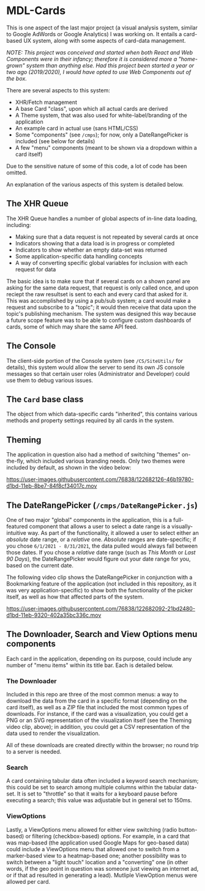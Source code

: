 # MDL-Cards
This is one aspect of the last major project (a visual analysis system, similar to Google AdWords or Google
Analytics) I was working on. It entails a card-based UX system, along with some aspects of card-data management.

_NOTE: This project was conceived and started when both React and Web Components were in their infancy; therefore
it is considered more a "home-grown" system than anything else. Had this project been started a year or two ago
(2019/2020), I would have opted to use Web Components out of the box._

There are several aspects to this system:
* XHR/Fetch management
* A base Card "class", upon which all actual cards are derived
* A Theme system, that was also used for white-label/branding of the application
* An example card in actual use (sans HTML/CSS)
* Some "components" (see `/cmps`); for now, only a DateRangePicker is included (see below for details)
* A few "menu" components (meant to be shown via a dropdown within a card itself)

Due to the sensitive nature of some of this code, a lot of code has been omitted.

An explanation of the various aspects of this system is detailed below.

## The XHR Queue
The XHR Queue handles a number of global aspects of in-line data loading, including:
* Making sure that a data request is not repeated by several cards at once
* Indicators showing that a data load is in progress or completed
* Indicators to show whether an empty data-set was returned
* Some application-specific data handling concepts
* A way of converting specific global variables for inclusion with each request for data

The basic idea is to make sure that if several cards on a shown panel are asking for the same data
request, that request is only called once, and upon reciept the raw resultset is sent to each and 
every card that asked for it. This was accomplished by using a pub/sub system; a card would make a request
and subscribe to a "topic"; it would then receive that data upon the topic's publishing mechanism. The
system was designed this way because a future scope feature was to be able to configure custom dashboards
of cards, some of which may share the same API feed.

## The Console
The client-side portion of the Console system (see `/CS/SiteUtils/` for details), this system would allow
the server to send its own JS console messages so that certain user roles (Administrator and Developer) could
use them to debug various issues.

## The `Card` base class
The object from which data-specific cards "inherited", this contains various methods and property settings 
required by all cards in the system.

## Theming
The application in question also had a method of switching "themes" on-the-fly, which included various branding
needs. Only two themes were included by default, as shown in the video below:

https://user-images.githubusercontent.com/76838/122682126-46b19780-d1bd-11eb-8be7-84f8cf34017c.mov

## The DateRangePicker (`/cmps/DateRangePicker.js`)
One of two major "global" components in the application, this is a full-featured component that allows a user
to select a date range is a visually-intuitive way. As part of the functionality, it allowed a user to select either
an _absolute_ date range, or a _relative_ one. _Absolute_ ranges are date-specific; if you chose `6/1/2021 - 8/31/2021`,
the data pulled would always fall between those dates. If you chose a _relative_ date range (such as *This Month* or
*Last 90 Days*), the DateRangePicker would figure out your date range for you, based on the current date.

The following video clip shows the DateRangePicker in conjunction with a Bookmarking feature of the application (not included
in this repository, as it was very application-specific) to show both the functionality of the picker itself, as well as 
how that affected parts of the system.

https://user-images.githubusercontent.com/76838/122682092-21bd2480-d1bd-11eb-9320-402a35bc336c.mov

## The Downloader, Search and View Options menu components
Each card in the application, depending on its purpose, could include any number of "menu items" within its title bar.
Each is detailed below.

### The Downloader
Included in this repo are three of the most common menus: a way to download the data from the card in a specific format
(depending on the card itself), as well as a ZIP file that included the most common types of downloads. For instance, if
the card was a visualization, you could get a PNG or an SVG representation of the visualization itself (see the Theming
video clip, above); in addition, you could get a CSV representation of the data used to render the visualization.

All of these downloads are created directly within the browser; no round trip to a server is needed.

### Search
A card containing tabular data often included a keyword search mechanism; this could be set to search among multiple
columns within the tabular data-set. It is set to "throttle" so that it waits for a keyboard pause before executing a
search; this value was adjustable but in general set to 150ms.

### ViewOptions
Lastly, a ViewOptions menu allowed for either view switching (radio button-based) or filtering (checkbox-based) options.
For example, in a card that was map-based (the application used Google Maps for geo-based data) could include a ViewOptions
menu that allowed one to switch from a marker-based view to a heatmap-based one; another possibility was to switch between
a "light touch" location and a "converting" one (in other words, if the geo point in question was someone just viewing an
internet ad, or if that ad resulted in generating a lead). Mutliple ViewOption menus were allowed per card.

